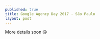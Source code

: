 ```yaml
---
published: true
title: Google Agency Day 2017 - São Paulo
layout: post
---
```


More details soon 🙃
